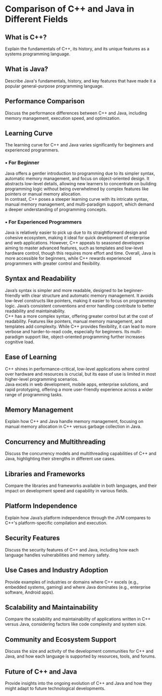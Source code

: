 # Comparison of C++ and Java in Different Fields

## What is C++?
Explain the fundamentals of C++, its history, and its unique features as a systems programming language.

## What is Java?
Describe Java's fundamentals, history, and key features that have made it a popular general-purpose programming language.

## Performance Comparison
Discuss the performance differences between C++ and Java, including memory management, execution speed, and optimization.

## Learning Curve
The learning curve for C++ and Java varies significantly for beginners and experienced programmers.

### • For Beginner 
Java offers a gentler introduction to programming due to its simpler syntax, automatic memory management, and focus on object-oriented design. It abstracts low-level details, allowing new learners to concentrate on building programming logic without being overwhelmed by complex features like pointers or manual memory allocation.\
In contrast, C++ poses a steeper learning curve with its intricate syntax, manual memory management, and multi-paradigm support, which demand a deeper understanding of programming concepts.

### • For Experienced Programmers
Java is relatively easier to pick up due to its straightforward design and cohesive ecosystem, making it ideal for quick development of enterprise and web applications. However, C++ appeals to seasoned developers aiming to master advanced features, such as templates and low-level hardware control, though this requires more effort and time. Overall, Java is more accessible for beginners, while C++ rewards experienced programmers with greater control and flexibility.

## Syntax and Readability
Java’s syntax is simpler and more readable, designed to be beginner-friendly with clear structure and automatic memory management. It avoids low-level constructs like pointers, making it easier to focus on programming logic. Java’s consistent conventions and error handling contribute to better readability and maintainability.\
C++ has a more complex syntax, offering greater control but at the cost of readability. Features like pointers, manual memory management, and templates add complexity. While C++ provides flexibility, it can lead to more verbose and harder-to-read code, especially for beginners. Its multi-paradigm support like, object-oriented programming further increases cognitive load.

## Ease of Learning
C++ shines in performance-critical, low-level applications where control over hardware and resources is crucial, but its ease of use is limited in most higher-level programming scenarios.\
Java excels in web development, mobile apps, enterprise solutions, and rapid prototyping, offering a more user-friendly experience across a wider range of programming tasks.

## Memory Management
Explain how C++ and Java handle memory management, focusing on manual memory allocation in C++ versus garbage collection in Java.

## Concurrency and Multithreading
Discuss the concurrency models and multithreading capabilities of C++ and Java, highlighting their strengths in different use cases.

## Libraries and Frameworks
Compare the libraries and frameworks available in both languages, and their impact on development speed and capability in various fields.

## Platform Independence
Explain how Java’s platform independence through the JVM compares to C++'s platform-specific compilation and execution.

## Security Features
Discuss the security features of C++ and Java, including how each language handles vulnerabilities and memory safety.

## Use Cases and Industry Adoption
Provide examples of industries or domains where C++ excels (e.g., embedded systems, gaming) and where Java dominates (e.g., enterprise software, Android apps).

## Scalability and Maintainability
Compare the scalability and maintainability of applications written in C++ versus Java, considering factors like code complexity and system size.

## Community and Ecosystem Support
Discuss the size and activity of the development communities for C++ and Java, and how each language is supported by resources, tools, and forums.

## Future of C++ and Java
Provide insights into the ongoing evolution of C++ and Java and how they might adapt to future technological developments.
